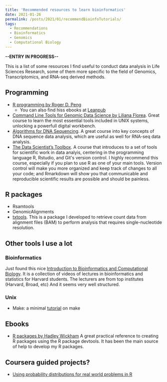 ```yaml
---
title: 'Recommended resources to learn bioinformatics'
date: 2021-01-26
permalink: /posts/2021/01/recommendBioinfoTutorials/
tags:
  - Recommendations
  - Bioinformatics
  - Genomics
  - Computational Biology
---
```


**--ENTRY IN PROGRESS--**

This is a list of some resources I find useful to 
conduct data analysis in Life Sciences Research,
some of them more specific to the field of Genomics,
Transcriptomics, and RNA-seq derived methods. 

## Programming

- [R programming by Roger D. Peng](https://www.coursera.org/learn/r-programming)
	+ You can also find hiss ebooks at [Leanpub](https://leanpub.com/u/rdpeng)
- [Command Line Tools for Genomic Data Science by Liliana Florea](https://www.coursera.org/learn/genomic-tools).
Great course to learn the most essential tools included in UNIX systems, unlocking a powerfull digital workbench.
- [Algorithms for DNA Sequencing](https://www.coursera.org/learn/dna-sequencing). A great course into key concepts
of DNA sequence data analysis, which are useful as well for RNA-seq data analysis.
- [The Data Scientist’s Toolbox](https://www.coursera.org/learn/data-scientists-tools#syllabus). 
A course that introduces to a set of tools for scientific work in data analyis,
centering in the programming language R, Rstudio, and Git's version control. I highly recommend this course, 
especially if you plan to use R as one of your main tools. Version control will make you more organized
and keep track of changes to all your code; and Rmarkdown will show you that communicable and reproducible 
scientific results are possible and should be painless.

## R packages

- Rsamtools
- GenomicAlignments
- [txtools](https://github.com/AngelCampos/txtools/). This is a package I 
developed to retrieve count data from alignment files (BAM) to perform
analysis that requires single-nucleotide resolution.

## Other tools I use a lot

### Bioinformatics

Just found this nice [Introduction to Bioinformatics and Computational Biology](https://liulab-dfci.github.io/bioinfo-combio/). 
It is a collection of videos of lectures in bioinformatics and statistics for Harvard students.
The lecturers are from top institutes (Harvard, Broad, etc) And it seems very well structured.

### Unix

- Make: a minimal [tutorial](https://kbroman.org/minimal_make/) on make

## Ebooks

- [R packages by Hadley Wickham](https://r-pkgs.org/index.html) A great practical reference 
to creating R packages using the R package devtools. It has been the main source of help to develop 
my R packages.

## Coursera guided projects?

- [Using probability distributions for real world problems in R](https://www.coursera.org/projects/probability-distributions-real-world-problems-r)
